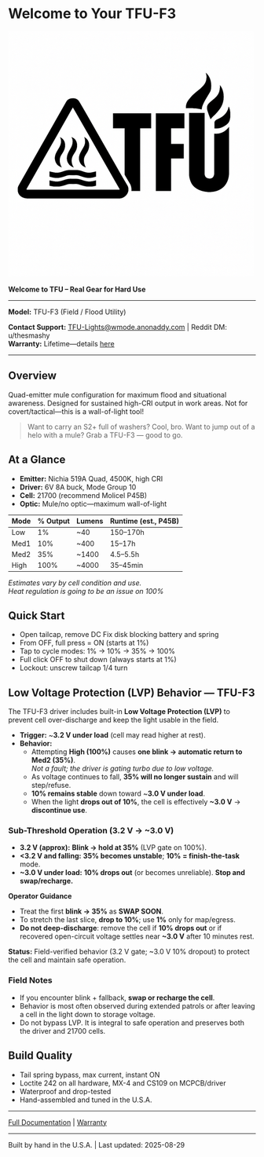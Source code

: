 # Welcome to Your TFU-F3

![TFU Logo](../TFU-LOGO.png)

**Welcome to TFU – Real Gear for Hard Use**

---

**Model:** TFU-F3 (Field / Flood Utility)  

**Contact Support:** [TFU-Lights@wmode.anonaddy.com](mailto:TFU-Lights@wmode.anonaddy.com) | Reddit DM: u/thesmashy  
**Warranty:** Lifetime—details [here](https://github.com/TheSmashy/TFU/blob/main/ops/WARRANTY.md)

---

## Overview

Quad-emitter mule configuration for maximum flood and situational awareness. Designed for sustained high-CRI output in work areas. Not for covert/tactical—this is a wall-of-light tool!

>Want to carry an S2+ full of washers? Cool, bro. Want to jump out of a helo with a mule? Grab a TFU-F3 — good to go.

## At a Glance

- **Emitter:** Nichia 519A Quad, 4500K, high CRI
- **Driver:** 6V 8A buck, Mode Group 10
- **Cell:** 21700 (recommend Molicel P45B)
- **Optic:** Mule/no optic—maximum wall-of-light

| Mode  | % Output | Lumens | Runtime (est., P45B) |
|-------|----------|--------|----------------------|
| Low   | 1%       | ~40    | 150–170h             |
| Med1  | 10%      | ~400   | 15–17h               |
| Med2  | 35%      | ~1400  | 4.5–5.5h             |
| High  | 100%     | ~4000  | 35–45min             |

*Estimates vary by cell condition and use.*  
*Heat regulation is going to be an issue on 100%*  

## Quick Start
- Open tailcap, remove DC Fix disk blocking battery and spring
- From OFF, full press = ON (starts at 1%)
- Tap to cycle modes: 1% → 10% → 35% → 100%
- Full click OFF to shut down (always starts at 1%)
- Lockout: unscrew tailcap 1/4 turn

## Low Voltage Protection (LVP) Behavior — TFU-F3

The TFU-F3 driver includes built-in **Low Voltage Protection (LVP)** to prevent cell over-discharge and keep the light usable in the field.

- **Trigger:** ~**3.2 V under load** (cell may read higher at rest).
- **Behavior:**
  - Attempting **High (100%)** causes **one blink → automatic return to Med2 (35%)**.  
    *Not a fault; the driver is gating turbo due to low voltage.*
  - As voltage continues to fall, **35% will no longer sustain** and will step/refuse.
  - **10% remains stable** down toward ~**3.0 V under load**.
  - When the light **drops out of 10%**, the cell is effectively **~3.0 V** → **discontinue use**.

### Sub-Threshold Operation (3.2 V → ~3.0 V)
- **3.2 V (approx):** **Blink → hold at 35%** (LVP gate on 100%).  
- **<3.2 V and falling:** **35% becomes unstable**; **10% = finish-the-task** mode.  
- **~3.0 V under load:** **10% drops out** (or becomes unreliable). **Stop and swap/recharge.**

**Operator Guidance**
- Treat the first **blink → 35%** as **SWAP SOON**.
- To stretch the last slice, **drop to 10%**; use **1%** only for map/egress.
- **Do not deep-discharge**: remove the cell if **10% drops out** or if recovered open-circuit voltage settles near **~3.0 V** after 10 minutes rest.

**Status:** Field-verified behavior (3.2 V gate; ~3.0 V 10% dropout) to protect the cell and maintain safe operation.


### Field Notes
- If you encounter blink + fallback, **swap or recharge the cell**.  
- Behavior is most often observed during extended patrols or after leaving a cell in the light down to storage voltage.  
- Do not bypass LVP. It is integral to safe operation and preserves both the driver and 21700 cells.

## Build Quality

- Tail spring bypass, max current, instant ON
- Loctite 242 on all hardware, MX-4 and CS109 on MCPCB/driver
- Waterproof and drop-tested
- Hand-assembled and tuned in the U.S.A.

---

[Full Documentation](https://github.com/TheSmashy/TFU) | [Warranty](https://github.com/TheSmashy/TFU/blob/main/WARRANTY.md)

---
Built by hand in the U.S.A. | Last updated: 2025-08-29
